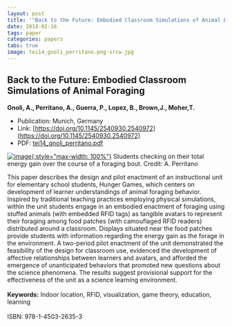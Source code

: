 ```yaml
---
layout: post
title: '"Back to the Future: Embodied Classroom Simulations of Animal Foraging"'
date: 2014-02-16
tags: paper
categories: papers
tabs: true
image: tei14_gnoli_perritano.png-srcw.jpg
---
```


## Back to the Future: Embodied Classroom Simulations of Animal Foraging
**Gnoli, A., Perritano, A., Guerra, P., Lopez, B., Brown,J., Moher,T.**
- Publication: Munich, Germany
- Link: [https://doi.org/10.1145/2540930.2540972](https://doi.org/10.1145/2540930.2540972)
- PDF: [tei14_gnoli_perritano.pdf](/documents/tei14_gnoli_perritano.pdf)


[![image](https://www.evl.uic.edu/output/originals/tei14_gnoli_perritano.png-srcw.jpg){:style="max-width: 100%"}](https://www.evl.uic.edu/output/originals/tei14_gnoli_perritano.png-srcw.jpg)
Students checking on their total energy gain over the course of a foraging bout.
Credit: A. Perritano

This paper describes the design and pilot enactment of an instructional unit for elementary school students, Hunger Games, which centers on development of learner understandings of animal foraging behavior. Inspired by traditional teaching practices employing physical simulations, within the unit students engage in an embodied enactment of foraging using stuffed animals (with embedded RFID tags) as tangible avatars to represent their foraging among food patches (with camouflaged RFID readers) distributed around a classroom. Displays situated near the food patches provide students with information regarding the energy gain as the forage in the environment. A two-period pilot enactment of the unit demonstrated the feasibility of the design for classroom use, evidenced the development of affective relationships between learners and avatars, and afforded the emergence of unanticipated behaviors that promoted new questions about the science phenomena. The results suggest provisional support for the effectiveness of the unit as a science learning environment.<br><br>
<strong>Keywords:</strong> Indoor location, RFID, visualization, game theory, education, learning<br><br>
ISBN: 978-1-4503-2635-3